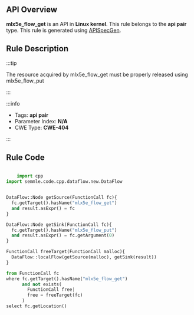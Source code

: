 ---
---


## API Overview
**mlx5e_flow_get** is an API in **Linux kernel**. This rule belongs to the **api pair** type. This rule is generated using [APISpecGen](../../tools/APISpecGen).
## Rule Description

:::tip

The resource acquired by mlx5e_flow_get must be properly released using mlx5e_flow_put

:::

:::info

- Tags: **api pair**
- Parameter Index: **N/A**
- CWE Type: **CWE-404**

:::

## Rule Code
```python

    import cpp
import semmle.code.cpp.dataflow.new.DataFlow


DataFlow::Node getSource(FunctionCall fc){
  fc.getTarget().hasName("mlx5e_flow_get")
  and result.asExpr() = fc
}

DataFlow::Node getSink(FunctionCall fc){
  fc.getTarget().hasName("mlx5e_flow_put")
  and result.asExpr() = fc.getArgument(0)
}

FunctionCall freeTarget(FunctionCall malloc){
  DataFlow::localFlow(getSource(malloc), getSink(result))
}

from FunctionCall fc
where fc.getTarget().hasName("mlx5e_flow_get")
      and not exists(
        FunctionCall free| 
        free = freeTarget(fc)
      )
select fc.getLocation()

    
```
